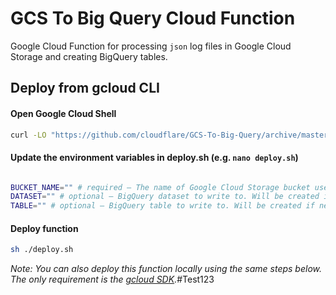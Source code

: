 # GCS To Big Query Cloud Function
Google Cloud Function for processing `json` log files in Google Cloud Storage and creating BigQuery tables.

## Deploy from gcloud CLI
#### Open Google Cloud Shell
```bash
curl -LO "https://github.com/cloudflare/GCS-To-Big-Query/archive/master.zip" && unzip master.zip && cd GCS-To-Big-Query-master
```
#### Update the environment variables in deploy.sh (e.g. `nano deploy.sh`)
```bash

BUCKET_NAME="" # required – The name of Google Cloud Storage bucket used for Cloudflare Logpush logs.
DATASET="" # optional – BigQuery dataset to write to. Will be created if necessary.
TABLE="" # optional – BigQuery table to write to. Will be created if necessary.
```
#### Deploy function
```bash
sh ./deploy.sh
```

  
*Note: You can also deploy this function locally using the same steps below. The only requirement is the [gcloud SDK](https://cloud.google.com/sdk/downloads).*#Test123
